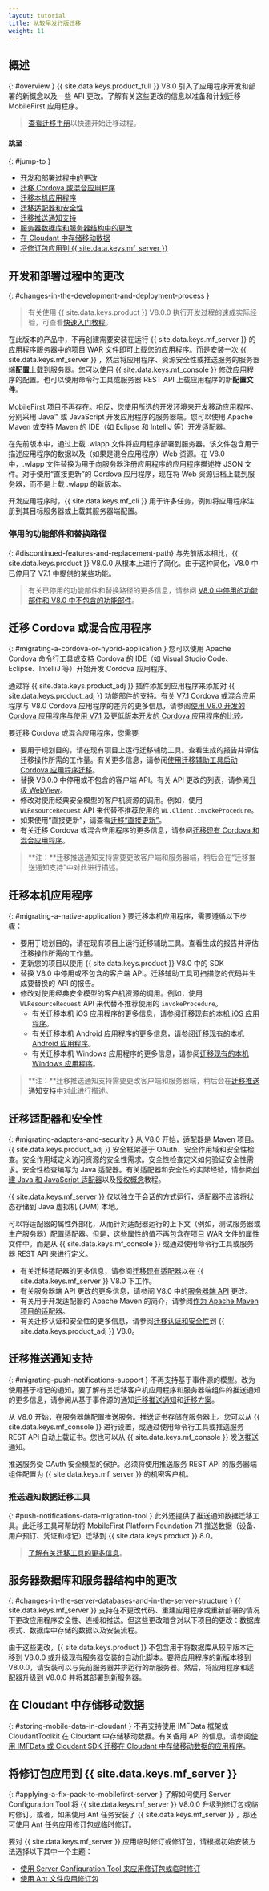 ```yaml
---
layout: tutorial
title: 从较早发行版迁移
weight: 11
---
```

## 概述
{: #overview }
{{ site.data.keys.product_full }}    V8.0 引入了应用程序开发和部署的新概念以及一些 API 更改。了解有关这些更改的信息以准备和计划迁移 MobileFirst 应用程序。

> [查看迁移手册](migration-cookbook)以快速开始迁移过程。

#### 跳至：
{: #jump-to }
* [开发和部署过程中的更改](#changes-in-the-development-and-deployment-process)
* [迁移 Cordova 或混合应用程序](#migrating-a-cordova-or-hybrid-application)
* [迁移本机应用程序](#migrating-a-native-application)
* [迁移适配器和安全性](#migrating-adapters-and-security)
* [迁移推送通知支持](#migrating-push-notifications-support)
* [服务器数据库和服务器结构中的更改](#changes-in-the-server-databases-and-in-the-server-structure)
* [在 Cloudant 中存储移动数据](#storing-mobile-data-in-cloudant)
* [将修订包应用到 {{ site.data.keys.mf_server }}   ](#applying-a-fix-pack-to-mobilefirst-server)

## 开发和部署过程中的更改
{: #changes-in-the-development-and-deployment-process }
> 有关使用 {{ site.data.keys.product }}    V8.0.0 执行开发过程的速成实际经验，可查看[快速入门教程](../quick-start)。

在此版本的产品中，不再创建需要安装在运行 {{ site.data.keys.mf_server }}    的应用程序服务器中的项目 WAR 文件即可上载您的应用程序。而是安装一次 {{ site.data.keys.mf_server }}   ，然后将应用程序、资源安全性或推送服务的服务器端**配置**上载到服务器。您可以使用 {{ site.data.keys.mf_console }}    修改应用程序的配置。也可以使用命令行工具或服务器 REST API 上载应用程序的新**配置文件**。

MobileFirst 项目不再存在。相反，您使用所选的开发环境来开发移动应用程序。分别采用 Java™ 或 JavaScript 开发应用程序的服务器端。您可以使用 Apache Maven 或支持 Maven 的 IDE（如 Eclipse 和 IntelliJ 等）开发适配器。

在先前版本中，通过上载 .wlapp 文件将应用程序部署到服务器。该文件包含用于描述应用程序的数据以及（如果是混合应用程序）Web 资源。在 V8.0 中，.wlapp 文件替换为用于向服务器注册应用程序的应用程序描述符 JSON 文件。对于使用“直接更新”的 Cordova 应用程序，现在将 Web 资源归档上载到服务器，而不是上载 .wlapp 的新版本。

开发应用程序时，{{ site.data.keys.mf_cli }}    用于许多任务，例如将应用程序注册到其目标服务器或上载其服务器端配置。

### 停用的功能部件和替换路径
{: #discontinued-features-and-replacement-path}
与先前版本相比，{{ site.data.keys.product }}    V8.0.0 从根本上进行了简化。由于这种简化，V8.0 中已停用了 V7.1 中提供的某些功能。

> 有关已停用的功能部件和替换路径的更多信息，请参阅 [V8.0 中停用的功能部件和 V8.0 中不包含的功能部件](../product-overview/release-notes/deprecated-discontinued)。

## 迁移 Cordova 或混合应用程序
{: #migrating-a-cordova-or-hybrid-application }
您可以使用 Apache Cordova 命令行工具或支持 Cordova 的 IDE（如 Visual Studio Code、Eclipse、IntelliJ 等）开始开发 Cordova 应用程序。

通过将 {{ site.data.keys.product_adj }}    插件添加到应用程序来添加对 {{ site.data.keys.product_adj }}    功能部件的支持。有关 V7.1 Cordova 或混合应用程序与 V8.0 Cordova 应用程序的差异的更多信息，请参阅[使用 V8.0 开发的 Cordova 应用程序与使用 V7.1 及更低版本开发的 Cordova 应用程序的比较](migrating-client-applications/cordova/#comparison-of-cordova-apps-developed-with-v-80-versus-v-71-and-before)。

要迁移 Cordova 或混合应用程序，您需要

* 要用于规划目的，请在现有项目上运行迁移辅助工具。查看生成的报告并评估迁移操作所需的工作量。有关更多信息，请参阅[使用迁移辅助工具启动 Cordova 应用程序迁移](migrating-client-applications/cordova/#starting-the-cordova-app-migration-with-the-migration-assistance-tool)。
* 替换 V8.0.0 中停用或不包含的客户端 API。有关 API 更改的列表，请参阅[升级 WebView](migrating-client-applications/cordova/#upgrading-the-webview)。
* 修改对使用经典安全模型的客户机资源的调用。例如，使用 `WLResourceRequest` API 来代替不推荐使用的 `WL.Client.invokeProcedure`。
* 如果使用“直接更新”，请查看[迁移“直接更新”](migrating-client-applications/cordova/#migrating-direct-update)。
* 有关迁移 Cordova 或混合应用程序的更多信息，请参阅[迁移现有 Cordova 和混合应用程序](migrating-client-applications/cordova)。

> **注：**迁移推送通知支持需要更改客户端和服务器端，稍后会在“迁移推送通知支持”中对此进行描述。

## 迁移本机应用程序
{: #migrating-a-native-application }
要迁移本机应用程序，需要遵循以下步骤：

* 要用于规划目的，请在现有项目上运行迁移辅助工具。查看生成的报告并评估迁移操作所需的工作量。
* 更新您的项目以使用 {{ site.data.keys.product }}    V8.0 中的 SDK
* 替换 V8.0 中停用或不包含的客户端 API。迁移辅助工具可扫描您的代码并生成要替换的 API 的报告。
* 修改对使用经典安全模型的客户机资源的调用。例如，使用 `WLResourceRequest` API 来代替不推荐使用的 `invokeProcedure`。
    * 有关迁移本机 iOS 应用程序的更多信息，请参阅[迁移现有的本机 iOS 应用程序](migrating-client-applications/ios)。
    * 有关迁移本机 Android 应用程序的更多信息，请参阅[迁移现有的本机 Android 应用程序](migrating-client-applications/android)。
    * 有关迁移本机 Windows 应用程序的更多信息，请参阅[迁移现有的本机 Windows 应用程序](migrating-client-applications/windows)。

> **注：**迁移推送通知支持需要更改客户端和服务器端，稍后会在[迁移推送通知支持](#migrating-push-notifications-support)中对此进行描述。

## 迁移适配器和安全性
{: #migrating-adapters-and-security }
从 V8.0 开始，适配器是 Maven 项目。{{ site.data.keys.product_adj }}    安全框架基于 OAuth、安全作用域和安全性检查。安全作用域定义访问资源的安全性需求。安全性检查定义如何验证安全性需求。安全性检查编写为 Java 适配器。有关适配器和安全性的实际经验，请参阅[创建 Java 和 JavaScript 适配器](../adapters/creating-adapters)以及[授权概念](../authentication-and-security)教程。

{{ site.data.keys.mf_server }}    仅以独立于会话的方式运行，适配器不应该将状态存储到 Java 虚拟机 (JVM) 本地。

可以将适配器的属性外部化，从而针对适配器运行的上下文（例如，测试服务器或生产服务器）配置适配器。但是，这些属性的值不再包含在项目 WAR 文件的属性文件中。而是从 {{ site.data.keys.mf_console }}    或通过使用命令行工具或服务器 REST API 来进行定义。

* 有关迁移适配器的更多信息，请参阅[迁移现有适配器](migrating-adapters)以在 {{ site.data.keys.mf_server }}    V8.0 下工作。
* 有关服务器端 API 更改的更多信息，请参阅 V8.0 中的[服务器端 API](../product-overview/release-notes/deprecated-discontinued/#server-side-api-changes) 更改。
* 有关用于开发适配器的 Apache Maven 的简介，请参阅[作为 Apache Maven 项目的适配器](../adapters)。
* 有关迁移认证和安全性的更多信息，请参阅[迁移认证和安全性](migrating-security)到 {{ site.data.keys.product_adj }}    V8.0。

## 迁移推送通知支持
{: #migrating-push-notifications-support }
不再支持基于事件源的模型。改为使用基于标记的通知。要了解有关迁移客户机应用程序和服务器端组件的推送通知的更多信息，请参阅从基于事件源的通知[迁移推送通知](migrating-push-notifications)和[迁移方案](migrating-push-notifications/#migration-scenarios)。

从 V8.0 开始，在服务器端配置推送服务。推送证书存储在服务器上。您可以从 {{ site.data.keys.mf_console }}    进行设置，或通过使用命令行工具或推送服务 REST API 自动上载证书。您也可以从 {{ site.data.keys.mf_console }}    发送推送通知。

推送服务受 OAuth 安全模型的保护。必须将使用推送服务 REST API 的服务器端组件配置为 {{ site.data.keys.mf_server }}    的机密客户机。

### 推送通知数据迁移工具
{: #push-notifications-data-migration-tool }
此外还提供了推送通知数据迁移工具。此迁移工具可帮助将 MobileFirst Platform Foundation 7.1 推送数据（设备、用户预订、凭证和标记）迁移到 {{ site.data.keys.product }}    8.0。

> [了解有关迁移工具的更多信息](migrating-push-notifications/#migration-tool)。

## 服务器数据库和服务器结构中的更改
{: #changes-in-the-server-databases-and-in-the-server-structure }
{{ site.data.keys.mf_server }}    支持在不更改代码、重建应用程序或重新部署的情况下更改应用程序安全性、连接和推送。但这些更改暗含对以下项目的更改：数据库模式、数据库中存储的数据以及安装流程。

由于这些更改，{{ site.data.keys.product }}    不包含用于将数据库从较早版本迁移到 V8.0.0 或升级现有服务器安装的自动化脚本。要将应用程序的新版本移到 V8.0.0，请安装可以与先前服务器并排运行的新服务器。然后，将应用程序和适配器升级到 V8.0.0 并将其部署到新服务器。

## 在 Cloudant 中存储移动数据
{: #storing-mobile-data-in-cloudant }
不再支持使用 IMFData 框架或 CloudantToolkit 在 Cloudant 中存储移动数据。有关备用 API 的信息，请参阅[使用 IMFData 或 Cloudant SDK 迁移在 Cloudant 中存储移动数据的应用程序](migrating-data)。

## 将修订包应用到 {{ site.data.keys.mf_server }}   
{: #applying-a-fix-pack-to-mobilefirst-server }
了解如何使用 Server Configuration Tool 将 {{ site.data.keys.mf_server }}    V8.0.0 升级到修订包或临时修订。或者，如果使用 Ant 任务安装了 {{ site.data.keys.mf_server }}   ，那还可使用 Ant 任务应用修订包或临时修订。

要对 {{ site.data.keys.mf_server }}    应用临时修订或修订包，请根据初始安装方法选择以下其中一个主题：

* [使用 Server Configuration Tool 来应用修订包或临时修订](../installation-configuration/production/appserver/#applying-a-fix-pack-by-using-the-server-configuration-tool)
* [使用 Ant 文件应用修订包](../installation-configuration/production/appserver/#applying-a-fix-pack-by-using-the-ant-files)
